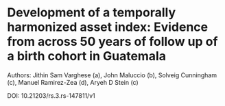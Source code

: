 # Development of a temporally harmonized asset index: Evidence from across 50 years of follow up of a birth cohort in Guatemala

Authors: Jithin Sam Varghese (a), John Maluccio (b), Solveig Cunningham (c), Manuel Ramirez-Zea (d), Aryeh D Stein (c)    

DOI: 10.21203/rs.3.rs-147811/v1   

